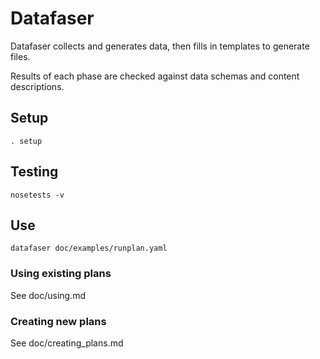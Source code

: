 Datafaser
=========

Datafaser collects and generates data, then fills in templates to generate files.

Results of each phase are checked against data schemas and content descriptions.

Setup
-----

    . setup

Testing
-------

    nosetests -v

Use
---

    datafaser doc/examples/runplan.yaml

### Using existing plans

See doc/using.md

### Creating new plans

See doc/creating_plans.md

